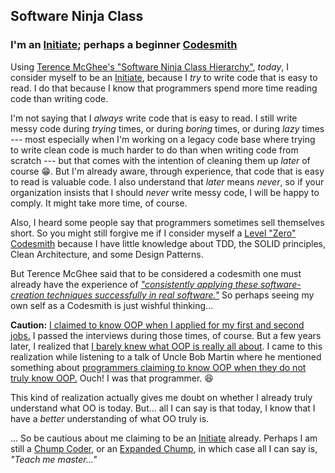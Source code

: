 
<div class="resume-section-content col-md-9" markdown="1">
    
<h2 class="mb-5">Software Ninja Class</h2>

<div class="subheading mb-3" markdown="1">

### I'm an [Initiate](https://terencemcghee.com/FileStore/Tech/1D0C454A70AC3AEF01BB1BAAD94C8753.html#initiate); perhaps a beginner [Codesmith](https://terencemcghee.com/FileStore/Tech/1D0C454A70AC3AEF01BB1BAAD94C8753.html#codesmith)

</div>

Using [Terence McGhee's "Software Ninja Class Hierarchy"](https://terencemcghee.com/FileStore/Tech/1D0C454A70AC3AEF01BB1BAAD94C8753.html), <em>today</em>, I consider myself to be an [Initiate](https://terencemcghee.com/FileStore/Tech/1D0C454A70AC3AEF01BB1BAAD94C8753.html#initiate), because I _try_ to write code that is easy to read. I do that because I know that programmers spend more time reading code than writing code. 

I'm not saying that I _always_ write code that is easy to read. I still write messy code during _trying_ times, or during _boring_ times, or during _lazy_ times --- most especially when I'm working on a legacy code base where trying to write clean code is much harder to do than when writing code from scratch --- but that comes with the intention of cleaning them up _later_ of course :grin:. But I'm already aware, through experience, that code that is easy to read is valuable code. I also understand that _later_ means _never_, so if your organization insists that I should _never_ write messy code, I will be happy to comply. It might take more time, of course.

Also, I heard some people say that programmers sometimes sell themselves short. So you might still forgive me if I consider myself a [Level "Zero" Codesmith](https://terencemcghee.com/FileStore/Tech/1D0C454A70AC3AEF01BB1BAAD94C8753.html#codesmith) because I have little knowledge about TDD, the SOLID principles, Clean Architecture, and some Design Patterns.  

<!-- (Please note that in programming, _"zero"_ could mean _"initial"_) -->


But Terence McGhee said that to be considered a codesmith one must already have the experience of [_"consistently applying these software-creation techniques successfully in real software."_](https://terencemcghee.com/FileStore/Tech/1D0C454A70AC3AEF01BB1BAAD94C8753.html#codesmith) So perhaps seeing my own self as a Codesmith is just wishful thinking...



<div class="alert alert-secondary d-print-none" markdown="1">

**Caution:** [I claimed to know OOP when I applied for my first and second jobs.](/2018/01/08/a-better-way-than-object-orientation-and-TDD/) I passed the interviews during those times, of course. But a few years later, I realized that [I barely knew what OOP is really all about](https://www.quora.com/How-much-is-Uncle-Bobs-definition-of-OOP-compatible-with-the-mainstream-definition). I came to this realization while listening to a talk of Uncle Bob Martin where he mentioned something about [programmers claiming to know OOP when they do not truly know OOP.](https://youtu.be/Nsjsiz2A9mg?t=34m5s) Ouch! I was that programmer. :laughing: 

This kind of realization actually gives me doubt on whether I already truly understand what OO is today. But... all I can say is that today, I know that I have a _better_ understanding of what OO truly is.

... So be cautious about me claiming to be an [Initiate](https://terencemcghee.com/FileStore/Tech/1D0C454A70AC3AEF01BB1BAAD94C8753.html#initiate) already. Perhaps I am still a [Chump Coder](https://terencemcghee.com/FileStore/Tech/1D0C454A70AC3AEF01BB1BAAD94C8753.html#chumpcoder), or an [Expanded Chump](https://terencemcghee.com/FileStore/Tech/1D0C454A70AC3AEF01BB1BAAD94C8753.html#expandedchump), in which case all I can say is, <em>"Teach me master..."</em>

</div>


<div class="d-none d-print-block">
    <br /><br /><br /><br />
    <br /><br /><br /><br />
    <br /><br /><br /><br />
    <br /><br /><br /><br />
    <br /><br /><br /><br />
    <br /><br /><br />
</div>


</div>

